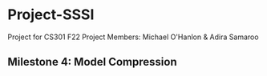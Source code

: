 # Project-SSSI
Project for CS301 F22
Project Members: Michael O'Hanlon & Adira Samaroo

<h2>Milestone 4: Model Compression</h2>
